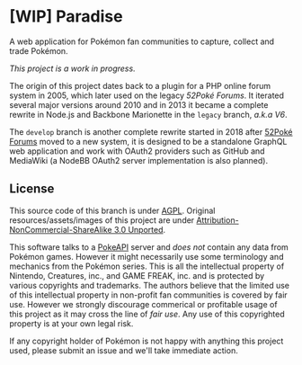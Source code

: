 # [WIP] Paradise

A web application for Pokémon fan communities to capture, collect and trade Pokémon.

*This project is a work in progress.*

The origin of this project dates back to a plugin for a PHP online forum system in 2005, which later used on the legacy *52Poké Forums*. It iterated several major versions around 2010 and in 2013 it became a complete rewrite in Node.js and Backbone Marionette in the `legacy` branch, *a.k.a V6*.

The `develop` branch is another complete rewrite started in 2018 after [52Poké Forums](https://52poke.net) moved to a new system, it is designed to be a standalone GraphQL web application and work with OAuth2 providers such as GitHub and MediaWiki (a NodeBB OAuth2 server implementation is also planned).

## License

This source code of this branch is under [AGPL](LICENSE). Original resources/assets/images of this project are under [Attribution-NonCommercial-ShareAlike 3.0 Unported](https://creativecommons.org/licenses/by-nc-sa/3.0/).

This software talks to a [PokeAPI](https://github.com/PokeAPI/pokeapi) server and *does not* contain any data from Pokémon games. However it might necessarily use some terminology and mechanics from the Pokémon series. This is all the intellectual property of Nintendo, Creatures, inc., and GAME FREAK, inc. and is protected by various copyrights and trademarks. The authors believe that the limited use of this intellectual property in non-profit fan communities is covered by fair use. However we strongly discourage commerical or profitable usage of this project as it may cross the line of *fair use*. Any use of this copyrighted property is at your own legal risk.

If any copyright holder of Pokémon is not happy with anything this project used, please submit an issue and we'll take immediate action.
